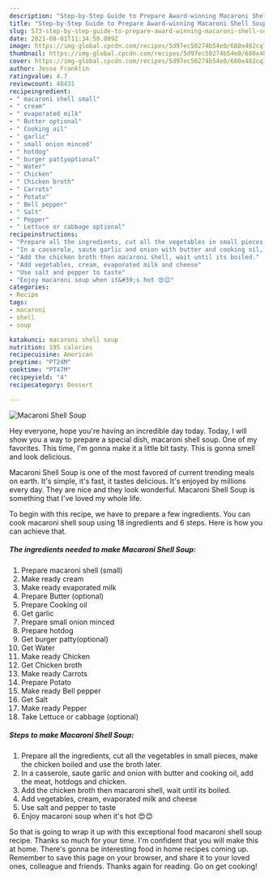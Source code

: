 ```yaml
---
description: "Step-by-Step Guide to Prepare Award-winning Macaroni Shell Soup"
title: "Step-by-Step Guide to Prepare Award-winning Macaroni Shell Soup"
slug: 573-step-by-step-guide-to-prepare-award-winning-macaroni-shell-soup
date: 2021-08-01T11:34:58.889Z
image: https://img-global.cpcdn.com/recipes/5d97ec50274b54e0/680x482cq70/macaroni-shell-soup-recipe-main-photo.jpg
thumbnail: https://img-global.cpcdn.com/recipes/5d97ec50274b54e0/680x482cq70/macaroni-shell-soup-recipe-main-photo.jpg
cover: https://img-global.cpcdn.com/recipes/5d97ec50274b54e0/680x482cq70/macaroni-shell-soup-recipe-main-photo.jpg
author: Jesse Franklin
ratingvalue: 4.7
reviewcount: 48431
recipeingredient:
- " macaroni shell small"
- " cream"
- " evaporated milk"
- " Butter optional"
- " Cooking oil"
- " garlic"
- " small onion minced"
- " hotdog"
- " burger pattyoptional"
- " Water"
- " Chicken"
- " Chicken broth"
- " Carrots"
- " Potato"
- " Bell pepper"
- " Salt"
- " Pepper"
- " Lettuce or cabbage optional"
recipeinstructions:
- "Prepare all the ingredients, cut all the vegetables in small pieces, make the chicken boiled and use the broth later."
- "In a casserole, saute garlic and onion with butter and cooking oil, add the meat, hotdogs and chicken."
- "Add the chicken broth then macaroni shell, wait until its boiled."
- "Add vegetables, cream, evaporated milk and cheese"
- "Use salt and pepper to taste"
- "Enjoy macaroni soup when it&#39;s hot 😍😊"
categories:
- Recipe
tags:
- macaroni
- shell
- soup

katakunci: macaroni shell soup 
nutrition: 195 calories
recipecuisine: American
preptime: "PT24M"
cooktime: "PT47M"
recipeyield: "4"
recipecategory: Dessert

---
```



![Macaroni Shell Soup](https://img-global.cpcdn.com/recipes/5d97ec50274b54e0/680x482cq70/macaroni-shell-soup-recipe-main-photo.jpg)

Hey everyone, hope you're having an incredible day today. Today, I will show you a way to prepare a special dish, macaroni shell soup. One of my favorites. This time, I'm gonna make it a little bit tasty. This is gonna smell and look delicious.



Macaroni Shell Soup is one of the most favored of current trending meals on earth. It's simple, it's fast, it tastes delicious. It's enjoyed by millions every day. They are nice and they look wonderful. Macaroni Shell Soup is something that I've loved my whole life.


To begin with this recipe, we have to prepare a few ingredients. You can cook macaroni shell soup using 18 ingredients and 6 steps. Here is how you can achieve that.

<!--inarticleads1-->

##### The ingredients needed to make Macaroni Shell Soup:

1. Prepare  macaroni shell (small)
1. Make ready  cream
1. Make ready  evaporated milk
1. Prepare  Butter (optional)
1. Prepare  Cooking oil
1. Get  garlic
1. Prepare  small onion minced
1. Prepare  hotdog
1. Get  burger patty(optional)
1. Get  Water
1. Make ready  Chicken
1. Get  Chicken broth
1. Make ready  Carrots
1. Prepare  Potato
1. Make ready  Bell pepper
1. Get  Salt
1. Make ready  Pepper
1. Take  Lettuce or cabbage (optional)




<!--inarticleads2-->

##### Steps to make Macaroni Shell Soup:

1. Prepare all the ingredients, cut all the vegetables in small pieces, make the chicken boiled and use the broth later.
1. In a casserole, saute garlic and onion with butter and cooking oil, add the meat, hotdogs and chicken.
1. Add the chicken broth then macaroni shell, wait until its boiled.
1. Add vegetables, cream, evaporated milk and cheese
1. Use salt and pepper to taste
1. Enjoy macaroni soup when it&#39;s hot 😍😊




So that is going to wrap it up with this exceptional food macaroni shell soup recipe. Thanks so much for your time. I'm confident that you will make this at home. There's gonna be interesting food in home recipes coming up. Remember to save this page on your browser, and share it to your loved ones, colleague and friends. Thanks again for reading. Go on get cooking!
